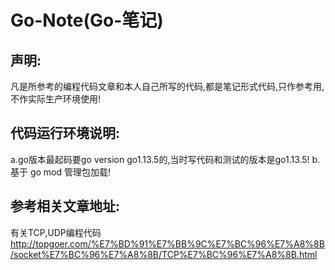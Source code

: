 # Go-Note(Go-笔记)

## 声明:
凡是所参考的编程代码文章和本人自己所写的代码,都是笔记形式代码,只作参考用,不作实际生产环境使用!

## 代码运行环境说明:
a.go版本最起码要go version go1.13.5的,当时写代码和测试的版本是go1.13.5!
b.基于 go mod 管理包加载!

## 参考相关文章地址:
有关TCP,UDP编程代码
http://topgoer.com/%E7%BD%91%E7%BB%9C%E7%BC%96%E7%A8%8B/socket%E7%BC%96%E7%A8%8B/TCP%E7%BC%96%E7%A8%8B.html
